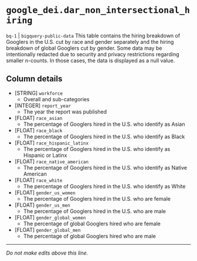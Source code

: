 # `google_dei.dar_non_intersectional_hiring`
`bq-1` | `bigquery-public-data`
This table contains the hiring breakdown of Googlers in the U.S. cut by race and gender separately and the hiring breakdown of global Googlers cut by gender. Some data may be intentionally redacted due to security and privacy restrictions regarding smaller n-counts. In those cases, the data is displayed as a null value.

## Column details
* [STRING]    `workforce`
  - Overall and sub-categories
* [INTEGER]   `report_year`
  - The year the report was published
* [FLOAT]     `race_asian`
  - The percentage of Googlers hired in the U.S. who identify as Asian
* [FLOAT]     `race_black`
  - The percentage of Googlers hired in the U.S. who identify as Black
* [FLOAT]     `race_hispanic_latinx`
  - The percentage of Googlers hired in the U.S. who identify as Hispanic or Latinx
* [FLOAT]     `race_native_american`
  - The percentage of Googlers hired in the U.S. who identify as Native American
* [FLOAT]     `race_white`
  - The percentage of Googlers hired in the U.S. who identify as White
* [FLOAT]     `gender_us_women`
  - The percentage of Googlers hired in the U.S. who are female
* [FLOAT]     `gender_us_men`
  - The percentage of Googlers hired in the U.S. who are male
* [FLOAT]     `gender_global_women`
  - The percentage of global Googlers hired who are female
* [FLOAT]     `gender_global_men`
  - The percentage of global Googlers hired who are male

-------------------------------------------------------------------------------
*Do not make edits above this line.*
